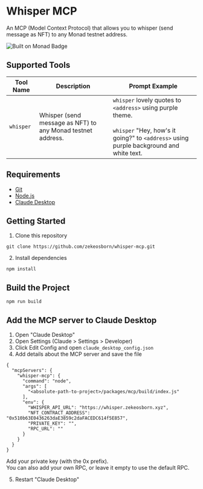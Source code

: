 # Whisper MCP
An MCP (Model Context Protocol) that allows you to whisper (send message as NFT) to any Monad testnet address.

![Built on Monad Badge](https://cdn.zekeosborn.xyz/built-on-monad-badge.png)

## Supported Tools

| Tool Name    | Description                                               | Prompt Example                                                                                                                                              |
|--------------|-----------------------------------------------------------|-------------------------------------------------------------------------------------------------------------------------------------------------------------|
| `whisper`    | Whisper (send message as NFT) to any Monad testnet address. | `whisper` lovely quotes to `<address>` using purple theme. <br><br> `whisper` "Hey, how's it going?" to `<address>` using purple background and white text. |

## Requirements
- [Git](https://git-scm.com/downloads)
- [Node.js](https://nodejs.org/en/download)
- [Claude Desktop](https://claude.ai/download)

## Getting Started

1. Clone this repository

```
git clone https://github.com/zekeosborn/whisper-mcp.git
```

2. Install dependencies

```
npm install
```

## Build the Project

```
npm run build
```

## Add the MCP server to Claude Desktop

1. Open "Claude Desktop"
2. Open Settings (Claude > Settings > Developer)
3. Click Edit Config and open `claude_desktop_config.json`
4. Add details about the MCP server and save the file

```
{
  "mcpServers": {
    "whisper-mcp": {
      "command": "node",
      "args": [
        "<absolute-path-to-project>/packages/mcp/build/index.js"
      ],
      "env": {
        "WHISPER_API_URL": "https://whisper.zekeosborn.xyz",
        "NFT_CONTRACT_ADDRESS": "0x510b63E0436263daE3859c2daFACEDC614f5E857",
        "PRIVATE_KEY": "",
        "RPC_URL": ""
      }
    }
  }
}
```

Add your private key (with the 0x prefix).  
You can also add your own RPC, or leave it empty to use the default RPC.

5. Restart "Claude Desktop"
